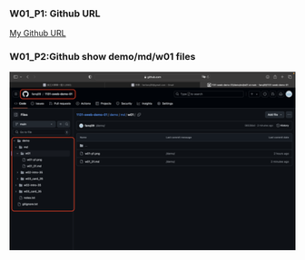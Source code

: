 ### W01_P1: Github URL
[My Github URL](https://github.com/fanq09/1131-sweb-demo-01)

### W01_P2:Github show demo/md/w01 files
![](w01-p2.png)